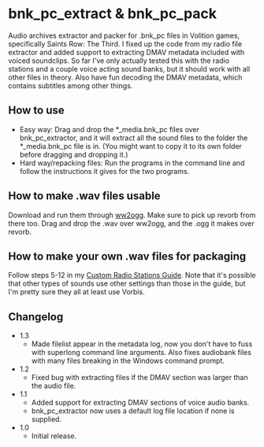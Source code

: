 bnk\_pc\_extract & bnk\_pc\_pack
================================
Audio archives extractor and packer for .bnk_pc files in Volition games,
specifically Saints Row: The Third. I fixed up the code from my radio file
extractor and added support to extracting DMAV metadata included with voiced
soundclips. So far I've only actually tested this with the radio stations and
a couple voice acting sound banks, but it should work with all other files in
theory. Also have fun decoding the DMAV metadata, which contains subtitles
among other things.

How to use
----------
* Easy way: Drag and drop the *\_media.bnk\_pc files over bnk\_pc\_extractor,
  and it will extract all the sound files to the folder the *\_media.bnk\_pc
  file is in. (You might want to copy it to its own folder before dragging and
  dropping it.)
* Hard way/repacking files: Run the programs in the command line and follow
  the instructions it gives for the two programs.

How to make .wav files usable
-----------------------------
Download and run them through [ww2ogg](http://hcs64.com/vgm_ripping.html).
Make sure to pick up revorb from there too. Drag and drop the .wav over
ww2ogg, and the .ogg it makes over revorb.

How to make your own .wav files for packaging
---------------------------------------------
Follow steps 5-12 in my
[Custom Radio Stations Guide](https://www.saintsrowmods.com/forum/index.php?threads/custom-radio-stations-guide.2/).
Note that it's possible that other types of sounds use other settings than
those in the guide, but I'm pretty sure they all at least use Vorbis.

Changelog
---------
* 1.3
    * Made filelist appear in the metadata log, now you don't have to fuss
      with superlong command line arguments. Also fixes audiobank files with
      many files breaking in the Windows command prompt.
* 1.2
    * Fixed bug with extracting files if the DMAV section was larger than the
      audio file.
* 1.1
    * Added support for extracting DMAV sections of voice audio banks.
    * bnk_pc_extractor now uses a default log file location if none is
      supplied.
* 1.0
    * Initial release.
